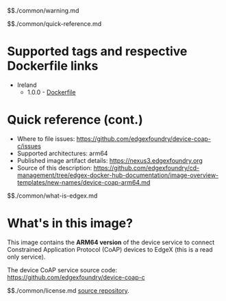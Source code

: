 $$./common/warning.md

$$./common/quick-reference.md

# Supported tags and respective Dockerfile links

- Ireland
    - 1.0.0 - [Dockerfile](https://github.com/edgexfoundry/device-coap-c/blob/v1.0.0/Dockerfile)

# Quick reference (cont.)

- Where to file issues: https://github.com/edgexfoundry/device-coap-c/issues
- Supported architectures: arm64
- Published image artifact details: https://nexus3.edgexfoundry.org
- Source of this description: https://github.com/edgexfoundry/cd-management/tree/edgex-docker-hub-documentation/image-overview-templates/new-names/device-coap-arm64.md

$$./common/what-is-edgex.md

# What's in this image?

This image contains the **ARM64 version** of the device service to connect Constrained Application Protocol (CoAP) devices to EdgeX (this is a read only service).

The device CoAP service source code: <https://github.com/edgexfoundry/device-coap-c>

$$./common/license.md
[source repository](https://github.com/edgexfoundry/device-coap-c/blob/v1.0.0/Attribution.txt).
